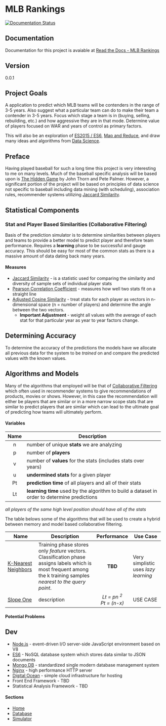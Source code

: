 # MLB Rankings 
[![Documentation Status](https://readthedocs.org/projects/mlb-ranking/badge/?version=latest)](http://mlb-ranking.readthedocs.org/en/latest/?badge=latest)

## Documentation
Documentation for this project is avaiable at [Read the Docs - MLB Rankings](http://mlb-ranking.readthedocs.org/en/latest/)

## Version 
0.0.1

## Project Goals
A application to predict which MLB teams will be contenders in the range of 3-5 years. Also suggest what a particular team can do to make their team a contender in 3-5 years. Focus which stage a team is in (buying, selling, rebuilding, etc.) and how aggressive they are in that mode. Determine value of players focused on WAR and years of control as primary factors.

This will also be an exploration of [ES2015 / ES6][ES6],  [Map and Reduce], and draw many ideas and algorithms from [Data Science]. 

## Preface
Having played baseball for such a long time this project is very interesting to me on many levels. Much of the baseball specific analysis will be based upon is [The Hidden Game] by John Thorn and Pete Palmer. However, a significant portion of the project will be based on principles of data science not specific to baseball including data mining (with scheduling), association rules, recommender systems utilizing [Jaccard Similarity]. 

## Statistical Components 

### Stat and Player Based Similarities (Collaborative Filtering)
Basis of the prediction simulator is to determine similarities between players and teams to provide a better model to predict player and therefore team performance. Requires a **learning** phase to be successful and gauge accuracy. This should be easy for most of the common stats as there is a massive amount of data dating back many years. 

#### Measures 
* [Jaccard Similarity] - is a statistic used for comparing the similarity and diversity of sample sets of individual player stats
* [Pearson Correlation Coefficient] - measures how well two stats fit on a straight line 
* [Adjusted Cosine Similarity] - treat stats for each player as vectors in n-dimensional space (n = number of players) and determine the angle between the two vectors. 
  * **Important Adjustment** -  weight all values with the average of each stat for that particular year as year to year factors change. 

## Determining Accuracy 
To determine the accuracy of the predictions the models have we allocate all previous data for the system to be *trained* on and compare the predicted values with the known values. 

## Algorithms and Models
Many of the algorithms that employed will be that of [Collaborative Filtering] which often used in recommender systems to give recommendations of products, movies or shows. However, in this case the recommendation will either be players that are similar or in a more narrow scope stats that are similar to predict players that are similar which can lead to the ultimate goal of predicting how teams will ultimately perform.   

#### Variables 

| Name            | Description     | 
|:-------------:  |---------------  |
n | number of unique **stats** we are analyzing
p | number of **players**
v | number of **values** for the stats (includes stats over years)
u | **undermined stats** for a given player
Pt | **prediction time** of all players and all of their stats
Lt | **learning time** used by the algorithm to build a dataset in order to determine predictions

*all players of the same high level position should have all of the stats*

The table belows some of the algorithms that will be used to create a hybrid between memory and model based collaborative filtering. 

| Name         | Description     | Performance     | Use Case        |
-------------  | -------------   | :-------------: | -------------   |
| [K-Nearest Neighbors][k-nearest]  | Training phase stores only *feature* vectors. Classification phase assigns labels which is most frequent among the k training samples *nearest to the query point*.  | **TBD** |  Very simplistic uses *lazy learning* |
| [Slope One]  | description | *Lt = pn <sup>2</sup> <br/> Pt = (n-x)* | USE CASE |

#### Potential Problems


 
## Dev
* [Node.js] - event-driven I/O server-side JavaScript environment based on V8
* [ES6] - NoSQL database system which stores data similar to JSON documents
* [Mongo DB] - standardized single modern database management system 
* [Nginx] - high performance HTTP server
* [Digital Ocean] - simple cloud infrastructure for hosting
* Front End Framework - TBD
* Statistical Analysis Framework - TBD

#### Sections
* [Home][wiki]
* [Database][wiki-db]
* [Simulator][wiki-sm]

[//]: # (Links for cleaner markdown)
  [wiki]: <https://github.com/JoshuaRogan/mlb-ranking/wiki>
  [wiki-db]: <https://github.com/JoshuaRogan/mlb-ranking/wiki/Database>
  [wiki-sm]: <https://github.com/JoshuaRogan/mlb-ranking/wiki/Simulator>
  [The Hidden Game]: <http://www.amazon.com/The-Hidden-Game-Baseball-Revolutionary/dp/022624248X/ref=dp_ob_title_bk>
  [ES6]: <https://babeljs.io/docs/learn-es2015/>
  [Gulp]: <http://gulpjs.com>
  [nginx]: <https://www.nginx.com/resources/wiki/>
  [Digital Ocean]: <https://www.digitalocean.com/features/scaling/>
  [Node.js]: <https://nodejs.org/en/>
  [Mongo DB]: <https://www.mongodb.com/mongodb-architecture>
  [Map and Reduce]: <http://webmapreduce.sourceforge.net/docs/User_Guide/sect-User_Guide-Introduction-What_is_Map_Reduce.html>
  [k-nearest]: <http://citeseerx.ist.psu.edu/viewdoc/summary?doi=10.1.1.31.1422>
  [Slope One]: <http://arxiv.org/abs/cs/0702144>
  [Data Science]: <http://cacm.acm.org/magazines/2013/12/169933-data-science-and-prediction/abstract>
  [Jaccard Similarity]: <https://www.cs.utah.edu/~jeffp/teaching/cs5955/L4-Jaccard+Shingle.pdf>
  [Pearson Correlation Coefficient]: <https://en.wikipedia.org/wiki/Pearson_product-moment_correlation_coefficient>
  [Adjusted Cosine Similarity]: <http://www10.org/cdrom/papers/519/node14.html>
  [Collaborative Filtering]: <https://en.wikipedia.org/wiki/Collaborative_filtering>
